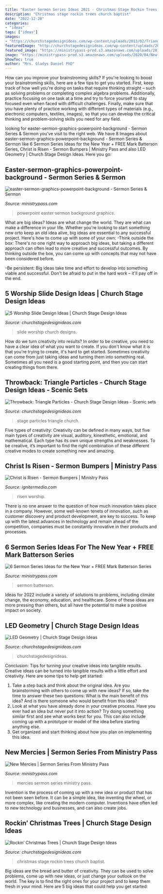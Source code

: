 ```yaml
---
title: "Easter Sermon Series Ideas 2021 - Christmas Stage Rockin Trees Church Baptist"
description: "Christmas stage rockin trees church baptist"
date: "2022-12-28"
categories:
- "ideas"
tags: ["ideas"]
images:
- "https://churchstagedesignideas.com/wp-content/uploads/2013/02/Triangle-Particles-Stage-Design.jpg"
featuredImage: "http://churchstagedesignideas.com/wp-content/uploads/2018/05/5-worship-slide-designs.jpg"
featured_image: "https://ministrypass-prod.s3.amazonaws.com/uploads/2019/03/easter-sermon-graphics-powerpoint-background.jpg"
image: "https://ministrypass-prod.s3.amazonaws.com/uploads/2020/04/New-Mercies-Change-Sermon-Series.jpg"
ShowToc: true
author: "Mrs. Gladys Daniel PhD"
---
```



How can you improve your brainstroming skills?
If you're looking to boost your brainstroming skills, here are a few tips to get you started. First, keep track of how well you're doing on tasks that require thinking straight – such as solving problems or completing complex algebra problems. Additionally, practice focusing on one task at a time and try to force yourself to stay focused even when faced with difficult challenges. Finally, make sure that you have plenty of practice working with different types of materials (e.g., electronic computers, textiles, images), so that you can develop the critical thinking and problem-solving skills you need for any field.

	

		
looking for easter-sermon-graphics-powerpoint-background - Sermon Series &amp; Sermon you've visit to the right web. We have 8 Images about easter-sermon-graphics-powerpoint-background - Sermon Series &amp; Sermon like 6 Sermon Series Ideas for the New Year + FREE Mark Batterson Series, Christ is Risen - Sermon Bumpers | Ministry Pass and also LED Geometry | Church Stage Design Ideas. Here you go:
		
    
## Easter-sermon-graphics-powerpoint-background - Sermon Series &amp; Sermon

<img loading=lazy src="https://ministrypass-prod.s3.amazonaws.com/uploads/2019/03/easter-sermon-graphics-powerpoint-background.jpg" onerror="this.onerror=null;this.src='https://tse4.mm.bing.net/th?id=OIP.AOzU08E3Dncq9YuCok9WjwHaEK&amp;pid=15.1';" alt="easter-sermon-graphics-powerpoint-background - Sermon Series &amp; Sermon">

_Source: ministrypass.com_

>powerpoint easter sermon background graphics. 

	

What are big ideas?
Ideas are what change the world. They are what can make a difference in your life. Whether you're looking to start something new orto keep an old idea alive, big ideas are essential to any successful project. Here's how to come up with some of your own: 
-Think outside the box: There's no one right way to approach big ideas, but taking a different approach can often lead to more creative and successful outcomes. By thinking outside the box, you can come up with concepts that may not have been considered before. 

-Be persistent: Big ideas take time and effort to develop into something viable and successful. Don't be afraid to put in the hard work – it'll pay off in the end.

    
## 5 Worship Slide Design Ideas | Church Stage Design Ideas

<img loading=lazy src="http://churchstagedesignideas.com/wp-content/uploads/2018/05/5-worship-slide-designs.jpg" onerror="this.onerror=null;this.src='https://tse3.mm.bing.net/th?id=OIP.lYZhlMflw8bcXMp4dl91dgHaCx&amp;pid=15.1';" alt="5 Worship Slide Design Ideas | Church Stage Design Ideas">

_Source: churchstagedesignideas.com_

>slide worship church designs. 

	

How do we turn creativity into results?
In order to be creative, you need to have a clear idea of what you want to create. If you don't know what it is that you're trying to create, it's hard to get started. Sometimes creativity can come from just taking ideas and turning them into something real. Sometimes all you need is a good starting point, and then you can start creating things from there.

    
## Throwback: Triangle Particles - Church Stage Design Ideas - Scenic Sets

<img loading=lazy src="https://churchstagedesignideas.com/wp-content/uploads/2013/02/Triangle-Particles-Stage-Design.jpg" onerror="this.onerror=null;this.src='https://tse2.mm.bing.net/th?id=OIP.kRSpxbIUHM20tSvdszZjWgHaDb&amp;pid=15.1';" alt="Throwback: Triangle Particles - Church Stage Design Ideas - Scenic sets">

_Source: churchstagedesignideas.com_

>stage particles triangle church. 

	

Five types of creativity:
Creativity can be defined in many ways, but five main types of creativity are visual, auditory, kinesthetic, emotional, and mathematical. Each type has its own unique strengths and weaknesses. To be creative, it’s important to find the right combination of these different creative modes to create something new and amazing.

    
## Christ Is Risen - Sermon Bumpers | Ministry Pass

<img loading=lazy src="https://assets.ignitermedia.com/products/35009-christ-is-risen/preview/image" onerror="this.onerror=null;this.src='https://tse1.mm.bing.net/th?id=OIP.ZOXq06I_kQe5Do62IyA56gHaEK&amp;pid=15.1';" alt="Christ is Risen - Sermon Bumpers | Ministry Pass">

_Source: ignitermedia.com_

>risen worship. 

	

There is no one answer to the question of how much innovation takes place in a company. However, some well-known tenets of innovation, such as customer discovery and product development, are key to success. To keep up with the latest advances in technology and remain ahead of the competition, companies must be constantly innovative in their products and processes.

    
## 6 Sermon Series Ideas For The New Year + FREE Mark Batterson Series

<img loading=lazy src="https://ministrypass-prod.s3.amazonaws.com/uploads/2020/12/new-year-sermon-series-ideas.jpg" onerror="this.onerror=null;this.src='https://tse4.mm.bing.net/th?id=OIP.1fGnMshrdaKo50XPvDtFNwHaEK&amp;pid=15.1';" alt="6 Sermon Series Ideas for the New Year + FREE Mark Batterson Series">

_Source: ministrypass.com_

>sermon batterson. 

	

Ideas for 2022 include a variety of solutions to problems, including climate change, the economy, education, and healthcare. Some of these ideas are more pressing than others, but all have the potential to make a positive impact on society.

    
## LED Geometry | Church Stage Design Ideas

<img loading=lazy src="https://www.churchstagedesignideas.com/wp-content/uploads/2015/09/LED-Geometry-Stage-Design.jpg" onerror="this.onerror=null;this.src='https://tse3.mm.bing.net/th?id=OIP.bSZvJBemzQAq3piZ-8bbawHaDR&amp;pid=15.1';" alt="LED Geometry | Church Stage Design Ideas">

_Source: churchstagedesignideas.com_

>churchstagedesignideas. 

	

Conclusion: Tips for turning your creative ideas into tangible results.
Creative ideas can be turned into tangible results with a little effort and creativity. Here are some tips to help get started: 
1. Take a step back and think about the original idea. Are you brainstorming with others to come up with new ideas? If so, take the time to answer these two questions: What is the main benefit of this idea? And is there someone who would benefit from this idea? 
2. Look at what you have already done in your creative process. Have you ever had an idea but never put it into action? Try doing something similar first and see what works best for you. This can also include coming up with a prototype or model of the idea before starting anything else. 
3. Get organized and start thinking about how you plan on implementing this idea.

    
## New Mercies | Sermon Series From Ministry Pass

<img loading=lazy src="https://ministrypass-prod.s3.amazonaws.com/uploads/2020/04/New-Mercies-Change-Sermon-Series.jpg" onerror="this.onerror=null;this.src='https://tse3.mm.bing.net/th?id=OIP.uSwzFZEw1L23tlm8Ir5rVQHaEL&amp;pid=15.1';" alt="New Mercies | Sermon Series From Ministry Pass">

_Source: ministrypass.com_

>mercies sermon series ministry pass. 

	

Invention is the process of coming up with a new idea or product that has not been seen before. It can be a simple idea, like inventing the wheel, or more complex, like creating the modern computer. Inventions have often led to new technology and businesses, and can also create jobs.

    
## Rockin’ Christmas Trees | Church Stage Design Ideas

<img loading=lazy src="https://churchstagedesignideas.com/wp-content/uploads/2016/06/Rockin-Christmas-Trees-Stage-Design.jpg" onerror="this.onerror=null;this.src='https://tse1.mm.bing.net/th?id=OIP.VkVNi_nyOzfUVYfxcKTYhwHaC_&amp;pid=15.1';" alt="Rockin’ Christmas Trees | Church Stage Design Ideas">

_Source: churchstagedesignideas.com_

>christmas stage rockin trees church baptist. 

	

Big ideas are the bread and butter of creativity. They can be used to solve problems, come up with new ideas, or just change your outlook on the world. The key is to find the right ones for your project and to keep them fresh in your mind. Here are 5 big ideas that could help you get started: 

